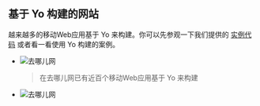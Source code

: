 ## 基于 Yo 构建的网站

越来越多的移动Web应用基于 Yo 来构建。你可以先参观一下我们提供的 [实例代码](demo/) 或者看一看使用 Yo 构建的案例。

* ![去哪儿网](http://source.qunarzz.com/common/hf/logo.png)

    > 在去哪儿网已有近百个移动Web应用基于 Yo 来构建

* ![去哪儿网](http://source.qunarzz.com/common/hf/logo.png)